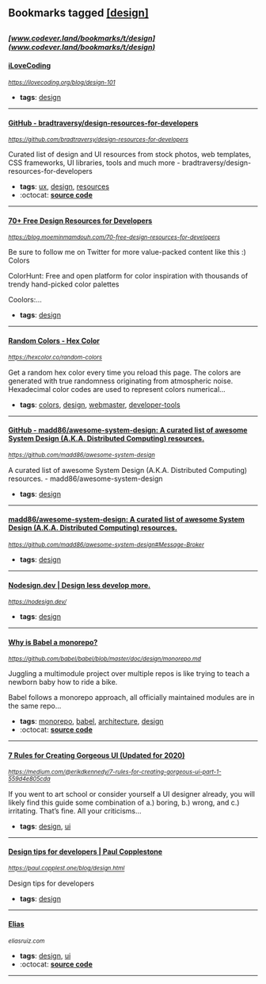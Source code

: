 ## Bookmarks tagged [[design]](https://www.codever.land/search?q=[design])

_<sup><sup>[www.codever.land/bookmarks/t/design](www.codever.land/bookmarks/t/design)</sup></sup>_
---
#### [iLoveCoding](https://ilovecoding.org/blog/design-101)
_<sup>https://ilovecoding.org/blog/design-101</sup>_

* **tags**: [design](../tagged/design.md)
---
#### [GitHub - bradtraversy/design-resources-for-developers](https://github.com/bradtraversy/design-resources-for-developers)
_<sup>https://github.com/bradtraversy/design-resources-for-developers</sup>_

Curated list of design and UI resources from stock photos, web templates, CSS frameworks, UI libraries, tools and much more - bradtraversy/design-resources-for-developers
* **tags**: [ux](../tagged/ux.md), [design](../tagged/design.md), [resources](../tagged/resources.md)
* :octocat: **[source code](https://github.com/bradtraversy/design-resources-for-developers)**
---
#### [70+ Free Design Resources for Developers](https://blog.moeminmamdouh.com/70-free-design-resources-for-developers)
_<sup>https://blog.moeminmamdouh.com/70-free-design-resources-for-developers</sup>_

Be sure to follow me on Twitter for more value-packed content like this :)
Colors

ColorHunt: Free and open platform for color inspiration with thousands of trendy hand-picked color palettes

Coolors:...
* **tags**: [design](../tagged/design.md)
---
#### [Random Colors - Hex Color](https://hexcolor.co/random-colors)
_<sup>https://hexcolor.co/random-colors</sup>_

Get a random hex color every time you reload this page. The colors are generated with true randomness originating from atmospheric noise. Hexadecimal color codes are used to represent colors numerical...
* **tags**: [colors](../tagged/colors.md), [design](../tagged/design.md), [webmaster](../tagged/webmaster.md), [developer-tools](../tagged/developer-tools.md)
---
#### [GitHub - madd86/awesome-system-design: A curated list of awesome System Design (A.K.A. Distributed Computing) resources.](https://github.com/madd86/awesome-system-design)
_<sup>https://github.com/madd86/awesome-system-design</sup>_

A curated list of awesome System Design (A.K.A. Distributed Computing) resources.  - madd86/awesome-system-design
* **tags**: [design](../tagged/design.md)
---
#### [madd86/awesome-system-design: A curated list of awesome System Design (A.K.A. Distributed Computing) resources.](https://github.com/madd86/awesome-system-design#Message-Broker)
_<sup>https://github.com/madd86/awesome-system-design#Message-Broker</sup>_

* **tags**: [design](../tagged/design.md)
---
#### [Nodesign.dev | Design less develop more.](https://nodesign.dev/)
_<sup>https://nodesign.dev/</sup>_

* **tags**: [design](../tagged/design.md)
---
#### [Why is Babel a monorepo?](https://github.com/babel/babel/blob/master/doc/design/monorepo.md)
_<sup>https://github.com/babel/babel/blob/master/doc/design/monorepo.md</sup>_

Juggling a multimodule project over multiple repos is like trying to teach a newborn baby how to
ride a bike.

Babel follows a monorepo approach, all officially maintained modules are in the same repo...
* **tags**: [monorepo](../tagged/monorepo.md), [babel](../tagged/babel.md), [architecture](../tagged/architecture.md), [design](../tagged/design.md)
* :octocat: **[source code](https://github.com/babel/babel)**
---
#### [7 Rules for Creating Gorgeous UI (Updated for 2020)](https://medium.com/@erikdkennedy/7-rules-for-creating-gorgeous-ui-part-1-559d4e805cda)
_<sup>https://medium.com/@erikdkennedy/7-rules-for-creating-gorgeous-ui-part-1-559d4e805cda</sup>_

If you went to art school or consider yourself a UI designer already, you will likely find this guide some combination of a.) boring, b.) wrong, and c.) irritating. That’s fine. All your criticisms…
* **tags**: [design](../tagged/design.md), [ui](../tagged/ui.md)
---
#### [Design tips for developers | Paul Copplestone](https://paul.copplest.one/blog/design.html)
_<sup>https://paul.copplest.one/blog/design.html</sup>_

Design tips for developers
* **tags**: [design](../tagged/design.md)
---
#### [Elias](eliasruiz.com)
_<sup>eliasruiz.com</sup>_

* **tags**: [design](../tagged/design.md), [ui](../tagged/ui.md)
* :octocat: **[source code](https://eliasruiz.com/)**
---
